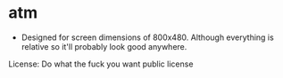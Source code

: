 # atm

- Designed for screen dimensions of 800x480. Although everything is relative so it'll probably look good anywhere.

License: Do what the fuck you want public license
